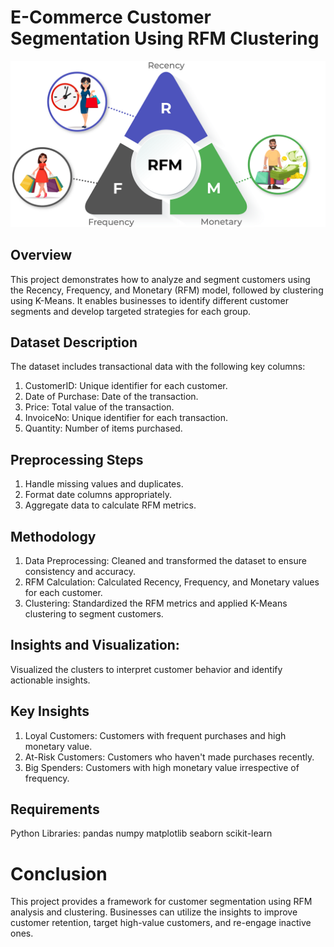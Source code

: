 # E-Commerce Customer Segmentation Using RFM Clustering
![RFM](clustering_image.png)
## Overview
This project demonstrates how to analyze and segment customers using the Recency, Frequency, and Monetary (RFM) model, followed by clustering using K-Means. It enables businesses to identify different customer segments and develop targeted strategies for each group.

## Dataset Description
The dataset includes transactional data with the following key columns:

1. CustomerID: Unique identifier for each customer.
2. Date of Purchase: Date of the transaction.
3. Price: Total value of the transaction.
4. InvoiceNo: Unique identifier for each transaction.
5. Quantity: Number of items purchased.

## Preprocessing Steps
1. Handle missing values and duplicates.
2. Format date columns appropriately.
3. Aggregate data to calculate RFM metrics.

## Methodology
1. Data Preprocessing:
Cleaned and transformed the dataset to ensure consistency and accuracy.
2. RFM Calculation:
Calculated Recency, Frequency, and Monetary values for each customer.
3. Clustering:
Standardized the RFM metrics and applied K-Means clustering to segment customers.

## Insights and Visualization:
Visualized the clusters to interpret customer behavior and identify actionable insights.

## Key Insights
1. Loyal Customers: Customers with frequent purchases and high monetary value.
2. At-Risk Customers: Customers who haven't made purchases recently.
3. Big Spenders: Customers with high monetary value irrespective of frequency.

## Requirements
Python 
Libraries:
pandas
numpy
matplotlib
seaborn
scikit-learn

# Conclusion
This project provides a framework for customer segmentation using RFM analysis and clustering. Businesses can utilize the insights to improve customer retention, target high-value customers, and re-engage inactive ones.
